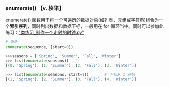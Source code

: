 ### enumerate() 【v. 枚举】

enumerate() 函数用于将一个可遍历的数据对象(如列表、元组或字符串)组合为一个**索引序列**，同时列出数据和数据下标，一般用在 for 循环当中。同时可以参加此练习：["类练习_制作一个走时的时钟.py"](<https://github.com/New-Be-Maker/Introduction-to-Python/blob/main/Part1_Basic%20Knowledge/Typical%20Exercises/%E7%B1%BB%E7%BB%83%E4%B9%A0_%E5%88%B6%E4%BD%9C%E4%B8%80%E4%B8%AA%E8%B5%B0%E6%97%B6%E7%9A%84%E6%97%B6%E9%92%9F.py>)

```python
# 语法
enumerate(sequence, [start=0])

>>>seasons = ['Spring', 'Summer', 'Fall', 'Winter']
>>> list(enumerate(seasons))
[(0, 'Spring'), (1, 'Summer'), (2, 'Fall'), (3, 'Winter')]

>>> list(enumerate(seasons, start=1))       # 下标从 1 开始
[(1, 'Spring'), (2, 'Summer'), (3, 'Fall'), (4, 'Winter')]

```
